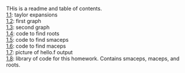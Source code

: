 THis is a readme and table of contents.   
[1.1](https://jaredcl1994.github.io/math4610/homework1/Scanned%20Documents2.pdf): taylor expansions   
[1.2](https://jaredcl1994.github.io/math4610/homework1/x0is4.png): first graph  
[1.3](https://jaredcl1994.github.io/math4610/homework1/x0is400.png): second graph  
[1.4](https://jaredcl1994.github.io/math4610/SoftwareManual/roots.cpp): code to find roots    
[1.5](https://jaredcl1994.github.io/math4610/SoftwareManual/smaceps.cpp): code to find smaceps  
[1.6](https://jaredcl1994.github.io/math4610/SoftwareManual/maceps.cpp): code to find maceps    
[1.7](https://jaredcl1994.github.io/math4610/homework1/output.png): picture of hello.f output  
[1.8](https://jaredcl1994.github.io/math4610/homework1/): library of code for this homework. Contains smaceps, maceps, and roots.  
